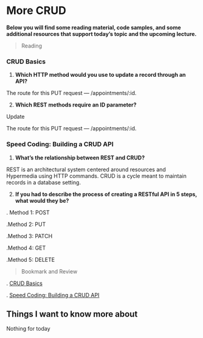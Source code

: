 # More CRUD


**Below you will find some reading material, code samples, and some additional resources that support today’s topic and the upcoming lecture.**



> Reading

### CRUD Basics

1. **Which HTTP method would you use to update a record through an API?**

The route for this PUT request — /appointments/:id.

2. **Which REST methods require an ID parameter?**

Update

The route for this PUT request — /appointments/:id.




### Speed Coding: Building a CRUD API 



1. **What’s the relationship between REST and CRUD?**

REST is an architectural system centered around resources and Hypermedia using HTTP commands. CRUD is a cycle meant to maintain records in a database setting.

2. **If you had to describe the process of creating a RESTful API in 5 steps, what would they be?**

. Method 1: POST

.Method 2: PUT

.Method 3: PATCH

.Method 4: GET

.Method 5: DELETE



> Bookmark and Review

. [CRUD Basics](https://medium.com/geekculture/crud-operations-explained-2a44096e9c88)

. [Speed Coding: Building a CRUD API](https://www.youtube.com/watch?v=EzNcBhSv1Wo)


## Things I want to know more about

Nothing for today
